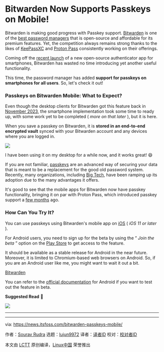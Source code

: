 [#]: subject: "Bitwarden Now Supports Passkeys on Mobile!"
[#]: via: "https://news.itsfoss.com/bitwarden-passkeys-mobile/"
[#]: author: "Sourav Rudra https://news.itsfoss.com/author/sourav/"
[#]: collector: "lujun9972/lctt-scripts-1705972010"
[#]: translator: " "
[#]: reviewer: " "
[#]: publisher: " "
[#]: url: " "

Bitwarden Now Supports Passkeys on Mobile!
======
Bitwarden is making good progress with Passkey support.
[Bitwarden][1] is one of the [best password managers][2] that is open-source and affordable for its premium features. Yet, the competition always remains strong thanks to the likes of [KeePassXC][3] and [Proton Pass][4] consistently working on their offerings.

Coming off the [recent launch][5] of a new open-source authenticator app for smartphones, Bitwarden has wasted no time introducing yet another useful functionality.

This time, the password manager has added **support for passkeys on smartphones for all users**. So, let's check it out!

### Passkeys on Bitwarden Mobile: What to Expect?

Even though the desktop clients for Bitwarden got this feature back in [November 2023][6], the smartphone implementation took some time to ready up, with some work yet to be completed ( _more on that later_ ), but it is here.

When you save a passkey on Bitwarden, it is **stored in an end-to-end encrypted vault** synced with your Bitwarden account and any devices where you are logged in.

![][7]

I have been using it on my desktop for a while now, and it works great! 😄

If you are not familiar, [passkeys][8] are an advanced way of securing your data that is meant to be a replacement for the good old password system. Recently, many organizations, including [Big Tech][9], have been ramping up its adoption due to the many advantages it offers.

It's good to see that the mobile apps for Bitwarden now have passkey functionality, bringing it on par with Proton Pass, which introduced passkey support a [few months][10] ago.

### How Can You Try It?

You can use passkeys using Bitwarden's mobile app on [iOS][11] ( _iOS 11 or later_ ).

For Android users, you need to sign up for the beta by using the “ _Join the beta_ ” option on the [Play Store][12] to get access to the feature.

It should be available as a stable release for Android in the near future. Moreover, it is limited to Chromium-based web browsers on Android. So, if you are an Android user like me, you might want to wait it out a bit.

[Bitwarden][13]

You can refer to the [official documentation][14] for Android if you want to test out the feature in beta.

**Suggested Read** 📖

![][15]

* * *

--------------------------------------------------------------------------------

via: https://news.itsfoss.com/bitwarden-passkeys-mobile/

作者：[Sourav Rudra][a]
选题：[lujun9972][b]
译者：[译者ID](https://github.com/译者ID)
校对：[校对者ID](https://github.com/校对者ID)

本文由 [LCTT](https://github.com/LCTT/TranslateProject) 原创编译，[Linux中国](https://linux.cn/) 荣誉推出

[a]: https://news.itsfoss.com/author/sourav/
[b]: https://github.com/lujun9972
[1]: https://bitwarden.com/
[2]: https://itsfoss.com/password-managers-linux/
[3]: https://keepassxc.org/
[4]: https://proton.me/pass
[5]: https://news.itsfoss.com/bitwarden-authenticator/
[6]: https://bitwarden.com/blog/bitwarden-launches-passkey-management/
[7]: https://news.itsfoss.com/content/images/2024/05/github-passkeys-1.png
[8]: https://fidoalliance.org/passkeys/
[9]: https://en.wikipedia.org/wiki/Big_Tech
[10]: https://proton.me/blog/proton-pass-passkeys
[11]: https://apps.apple.com/us/app/bitwarden-password-manager/id1137397744
[12]: https://play.google.com/store/apps/details?id=com.x8bit.bitwarden
[13]: https://bitwarden.com/download/
[14]: https://bitwarden.com/help/storing-passkeys/
[15]: https://itsfoss.com/content/images/size/w256h256/2022/12/android-chrome-192x192.png
